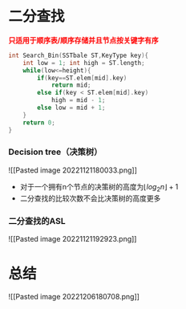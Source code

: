 # 二分查找
**<font color="#ff0000">只适用于顺序表/顺序存储并且节点按关键字有序</font>**
```c++
int Search_Bin(SSTbale ST,KeyType key){
	int low = 1; int high = ST.length;
	while(low<=height){
		if(key==ST.elem[mid].key)
			return mid;
		else if(key < ST.elem[mid].key)
			high = mid - 1;
		else low = mid + 1;
	}
	return 0;
}
```

### Decision tree（决策树）
![[Pasted image 20221121180033.png]]
- 对于一个拥有n个节点的决策树的高度为$\lfloor log_2n\rfloor+1$
- 二分查找的比较次数不会比决策树的高度更多
### 二分查找的ASL
![[Pasted image 20221121192923.png]]

# 总结
![[Pasted image 20221206180708.png]]